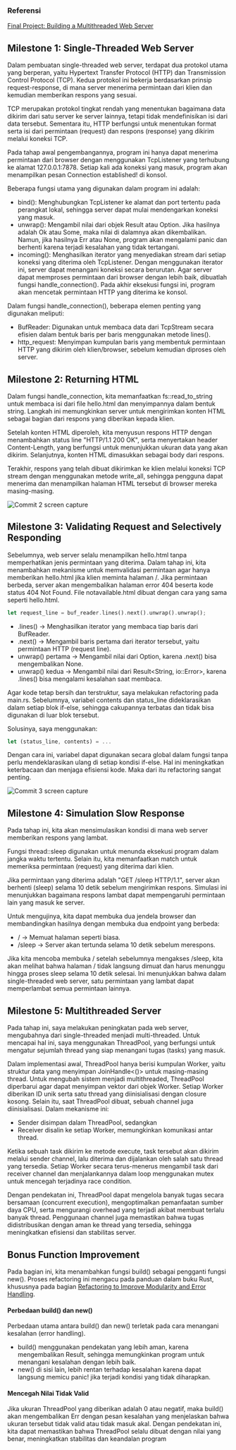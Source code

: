 ### Referensi
[Final Project: Building a Multithreaded Web Server](https://rust-book.cs.brown.edu/ch20-00-final-project-a-web-server.html)

## Milestone 1: Single-Threaded Web Server

Dalam pembuatan single-threaded web server, terdapat dua protokol utama yang berperan, yaitu Hypertext Transfer Protocol (HTTP) dan Transmission Control Protocol (TCP). Kedua protokol ini bekerja berdasarkan prinsip request-response, di mana server menerima permintaan dari klien dan kemudian memberikan respons yang sesuai.

TCP merupakan protokol tingkat rendah yang menentukan bagaimana data dikirim dari satu server ke server lainnya, tetapi tidak mendefinisikan isi dari data tersebut. Sementara itu, HTTP berfungsi untuk menentukan format serta isi dari permintaan (request) dan respons (response) yang dikirim melalui koneksi TCP.

Pada tahap awal pengembangannya, program ini hanya dapat menerima permintaan dari browser dengan menggunakan TcpListener yang terhubung ke alamat 127.0.0.1:7878. Setiap kali ada koneksi yang masuk, program akan menampilkan pesan Connection established! di konsol.

Beberapa fungsi utama yang digunakan dalam program ini adalah:

- bind(): Menghubungkan TcpListener ke alamat dan port tertentu pada perangkat lokal, sehingga server dapat mulai mendengarkan koneksi yang masuk.
- unwrap(): Mengambil nilai dari objek Result atau Option. Jika hasilnya adalah Ok atau Some, maka nilai di dalamnya akan dikembalikan. Namun, jika hasilnya Err atau None, program akan mengalami panic dan berhenti karena terjadi kesalahan yang tidak tertangani.
- incoming(): Menghasilkan iterator yang menyediakan stream dari setiap koneksi yang diterima oleh TcpListener. Dengan menggunakan iterator ini, server dapat menangani koneksi secara berurutan.
Agar server dapat memproses permintaan dari browser dengan lebih baik, dibuatlah fungsi handle_connection(). Pada akhir eksekusi fungsi ini, program akan mencetak permintaan HTTP yang diterima ke konsol.

Dalam fungsi handle_connection(), beberapa elemen penting yang digunakan meliputi:

- BufReader: Digunakan untuk membaca data dari TcpStream secara efisien dalam bentuk baris per baris menggunakan metode lines().
- http_request: Menyimpan kumpulan baris yang membentuk permintaan HTTP yang dikirim oleh klien/browser, sebelum kemudian diproses oleh server.

## Milestone 2: Returning HTML
Dalam fungsi handle_connection, kita memanfaatkan fs::read_to_string untuk membaca isi dari file hello.html dan menyimpannya dalam bentuk string. Langkah ini memungkinkan server untuk mengirimkan konten HTML sebagai bagian dari respons yang diberikan kepada klien.

Setelah konten HTML diperoleh, kita menyusun respons HTTP dengan menambahkan status line "HTTP/1.1 200 OK", serta menyertakan header Content-Length, yang berfungsi untuk menunjukkan ukuran data yang akan dikirim. Selanjutnya, konten HTML dimasukkan sebagai body dari respons.

Terakhir, respons yang telah dibuat dikirimkan ke klien melalui koneksi TCP stream dengan menggunakan metode write_all, sehingga pengguna dapat menerima dan menampilkan halaman HTML tersebut di browser mereka masing-masing.

![Commit 2 screen capture](/images/commit2.png)

## Milestone 3: Validating Request and Selectively Responding
Sebelumnya, web server selalu menampilkan hello.html tanpa memperhatikan jenis permintaan yang diterima. Dalam tahap ini, kita menambahkan mekanisme untuk memvalidasi permintaan agar hanya memberikan hello.html jika klien meminta halaman /. Jika permintaan berbeda, server akan mengembalikan halaman error 404 beserta kode status 404 Not Found. File notavailable.html dibuat dengan cara yang sama seperti hello.html.

```rust
let request_line = buf_reader.lines().next().unwrap().unwrap();
```
- .lines() → Menghasilkan iterator yang membaca tiap baris dari BufReader.
- .next() → Mengambil baris pertama dari iterator tersebut, yaitu permintaan HTTP (request line).
- unwrap() pertama → Mengambil nilai dari Option<String>, karena .next() bisa mengembalikan None.
- unwrap() kedua → Mengambil nilai dari Result<String, io::Error>, karena .lines() bisa mengalami kesalahan saat membaca.

Agar kode tetap bersih dan terstruktur, saya melakukan refactoring pada main.rs.
Sebelumnya, variabel contents dan status_line dideklarasikan dalam setiap blok if-else, sehingga cakupannya terbatas dan tidak bisa digunakan di luar blok tersebut.

Solusinya, saya menggunakan:

```rust
let (status_line, contents) = ...
```
Dengan cara ini, variabel dapat digunakan secara global dalam fungsi tanpa perlu mendeklarasikan ulang di setiap kondisi if-else. Hal ini meningkatkan keterbacaan dan menjaga efisiensi kode. Maka dari itu refactoring sangat penting.

![Commit 3 screen capture](/images/commit3.png)

## Milestone 4: Simulation Slow Response

Pada tahap ini, kita akan mensimulasikan kondisi di mana web server memberikan respons yang lambat.

Fungsi thread::sleep digunakan untuk menunda eksekusi program dalam jangka waktu tertentu. Selain itu, kita memanfaatkan match untuk memeriksa permintaan (request) yang diterima dari klien.

Jika permintaan yang diterima adalah "GET /sleep HTTP/1.1", server akan berhenti (sleep) selama 10 detik sebelum mengirimkan respons. Simulasi ini menunjukkan bagaimana respons lambat dapat mempengaruhi permintaan lain yang masuk ke server.

Untuk mengujinya, kita dapat membuka dua jendela browser dan membandingkan hasilnya dengan membuka dua endpoint yang berbeda:
- / → Memuat halaman seperti biasa.
- /sleep → Server akan tertunda selama 10 detik sebelum merespons.

Jika kita mencoba membuka / setelah sebelumnya mengakses /sleep, kita akan melihat bahwa halaman / tidak langsung dimuat dan harus menunggu hingga proses sleep selama 10 detik selesai. Ini menunjukkan bahwa dalam single-threaded web server, satu permintaan yang lambat dapat memperlambat semua permintaan lainnya.

## Milestone 5: Multithreaded Server
Pada tahap ini, saya melakukan peningkatan pada web server, mengubahnya dari single-threaded menjadi multi-threaded. Untuk mencapai hal ini, saya menggunakan ThreadPool, yang berfungsi untuk mengatur sejumlah thread yang siap menangani tugas (tasks) yang masuk.

Dalam implementasi awal, ThreadPool hanya berisi kumpulan Worker, yaitu struktur data yang menyimpan JoinHandle<()> untuk masing-masing thread.
Untuk mengubah sistem menjadi multithreaded, ThreadPool diperbarui agar dapat menyimpan vektor dari objek Worker. Setiap Worker diberikan ID unik serta satu thread yang diinisialisasi dengan closure kosong. Selain itu, saat ThreadPool dibuat, sebuah channel juga diinisialisasi. Dalam mekanisme ini:

- Sender disimpan dalam ThreadPool, sedangkan
- Receiver disalin ke setiap Worker, memungkinkan komunikasi antar thread.

Ketika sebuah task dikirim ke metode execute, task tersebut akan dikirim melalui sender channel, lalu diterima dan dijalankan oleh salah satu thread yang tersedia. Setiap Worker secara terus-menerus mengambil task dari receiver channel dan menjalankannya dalam loop menggunakan mutex untuk mencegah terjadinya race condition.

Dengan pendekatan ini, ThreadPool dapat mengelola banyak tugas secara bersamaan (concurrent execution), mengoptimalkan pemanfaatan sumber daya CPU, serta mengurangi overhead yang terjadi akibat membuat terlalu banyak thread. Penggunaan channel juga memastikan bahwa tugas didistribusikan dengan aman ke thread yang tersedia, sehingga meningkatkan efisiensi dan stabilitas server.

## Bonus Function Improvement
Pada bagian ini, kita menambahkan fungsi build() sebagai pengganti fungsi new(). Proses refactoring ini mengacu pada panduan dalam buku Rust, khususnya pada bagian [Refactoring to Improve Modularity and Error Handling](https://doc.rust-lang.org/book/ch12-03-improving-error-handling-and-modularity.html).

#### Perbedaan build() dan new()
Perbedaan utama antara build() dan new() terletak pada cara menangani kesalahan (error handling).

- build() menggunakan pendekatan yang lebih aman, karena mengembalikan Result, sehingga memungkinkan program untuk menangani kesalahan dengan lebih baik.
- new() di sisi lain, lebih rentan terhadap kesalahan karena dapat langsung memicu panic! jika terjadi kondisi yang tidak diharapkan.

#### Mencegah Nilai Tidak Valid
Jika ukuran ThreadPool yang diberikan adalah 0 atau negatif, maka build() akan mengembalikan Err dengan pesan kesalahan yang menjelaskan bahwa ukuran tersebut tidak valid atau tidak masuk akal. Dengan pendekatan ini, kita dapat memastikan bahwa ThreadPool selalu dibuat dengan nilai yang benar, meningkatkan stabilitas dan keandalan program